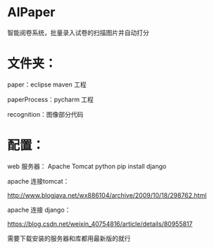 # AIPaper
智能阅卷系统，批量录入试卷的扫描图片并自动打分

# 文件夹：
paper：eclipse maven 工程

paperProcess：pycharm 工程

recognition：图像部分代码

# 配置：
web 服务器： Apache Tomcat
python pip install django

apache 连接tomcat：

http://www.blogjava.net/wx886104/archive/2009/10/18/298762.html

apache 连接 django：

https://blog.csdn.net/weixin_40754816/article/details/80955817

需要下载安装的服务器和库都用最新版的就行
